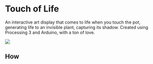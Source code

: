 # Touch of Life
An interactive art display that comes to life when you touch the pot, generating life to an invisible plant, capturing its shadow. Created using Processing 3 and Arduino, with a ton of love.

![](https://media.giphy.com/media/obSJS2VNskmoQhtlFU/giphy.gif)

## How
